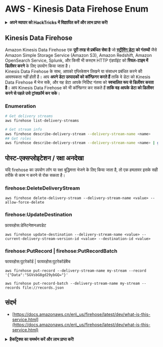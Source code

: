 # AWS - Kinesis Data Firehose Enum

<details>

<summary><strong>अपने व्यापार को HackTricks में विज्ञापित करें और लाभ प्राप्त करें!</strong></summary>

* यदि आप अपनी कंपनी को **HackTricks में विज्ञापित** देखना चाहते हैं या यदि आप **PEASS के नवीनतम संस्करण देखना चाहते हैं या HackTricks को PDF में डाउनलोड करना चाहते हैं** तो [**सदस्यता योजनाएं**](https://github.com/sponsors/carlospolop) देखें!
* [**आधिकारिक PEASS & HackTricks स्वैग**](https://peass.creator-spring.com) प्राप्त करें
* [**The PEASS Family**](https://opensea.io/collection/the-peass-family) की खोज करें, हमारा संग्रह विशेष [**NFTs**](https://opensea.io/collection/the-peass-family)
* **शामिल हों** 💬 [**Discord समूह**](https://discord.gg/hRep4RUj7f) या [**टेलीग्राम समूह**](https://t.me/peass) या **फॉलो** करें मुझे **ट्विटर** 🐦 [**@carlospolopm**](https://twitter.com/carlospolopm)**.**
* **अपने हैकिंग ट्रिक्स साझा करें, PRs सबमिट करके** [**HackTricks**](https://github.com/carlospolop/hacktricks) और [**HackTricks Cloud**](https://github.com/carlospolop/hacktricks-cloud) github repos.

</details>

## Kinesis Data Firehose

Amazon Kinesis Data Firehose एक **पूरी तरह से प्रबंधित सेवा है** जो [**स्ट्रीमिंग डेटा**](http://www.amazonaws.cn/streaming-data/) **को गंतव्यों** जैसे Amazon Simple Storage Service (Amazon S3), Amazon Redshift, Amazon OpenSearch Service, Splunk, और किसी भी कस्टम HTTP एंडपॉइंट को **रियल-टाइम में डिलीवर करने** के लिए उपयोग किया जाता है।\
Kinesis Data Firehose के साथ, आपको एप्लिकेशन लिखने या संसाधन प्रबंधित करने की आवश्यकता नहीं होती है। आप **अपने डेटा उत्पादकों को कॉन्फ़िगर करते हैं** ताकि वे डेटा को Kinesis Data Firehose में भेज सकें, और यह डेटा आपके निर्दिष्ट गंतव्य को **स्वचालित रूप से डिलीवर करता है**। आप Kinesis Data Firehose को भी कॉन्फ़िगर कर सकते हैं **ताकि वह आपके डेटा को डिलीवर करने से पहले उसे ट्रांसफ़ॉर्म कर सके**।

### Enumeration
```bash
# Get delivery streams
aws firehose list-delivery-streams

# Get stream info
aws firehose describe-delivery-stream --delivery-stream-name <name>
## Get roles
aws firehose describe-delivery-stream --delivery-stream-name <name> | grep -i RoleARN
```
## पोस्ट-एक्सप्लोइटेशन / रक्षा अनदेखा

यदि firehose का उपयोग लॉग या रक्षा बुद्धिमत्ता भेजने के लिए किया जाता है, तो एक हमलावर इसके सही तरीके से काम न करने से रोक सकता है।

### firehose:DeleteDeliveryStream
```
aws firehose delete-delivery-stream --delivery-stream-name <value> --allow-force-delete
```
### firehose:UpdateDestination

फ़ायरहोस:डेस्टिनेशनअपडेट
```
aws firehose update-destination --delivery-stream-name <value> --current-delivery-stream-version-id <value> --destination-id <value>
```
### firehose:PutRecord | firehose:PutRecordBatch

फायरहोस:पुटरेकॉर्ड | फायरहोस:पुटरेकॉर्डबैच
```
aws firehose put-record --delivery-stream-name my-stream --record '{"Data":"SGVsbG8gd29ybGQ="}'

aws firehose put-record-batch --delivery-stream-name my-stream --records file://records.json
```
## संदर्भ

* [https://docs.amazonaws.cn/en\_us/firehose/latest/dev/what-is-this-service.html](https://docs.amazonaws.cn/en\_us/firehose/latest/dev/what-is-this-service.html)

<details>

<summary><strong>हैकट्रिक्स का समर्थन करें और लाभ प्राप्त करें!</strong></summary>

* यदि आप अपनी **कंपनी को हैकट्रिक्स में विज्ञापित करना चाहते हैं** या यदि आप **PEASS के नवीनतम संस्करण देखना चाहते हैं या HackTricks को पीडीएफ में डाउनलोड करना चाहते हैं** तो [**सदस्यता योजनाएं**](https://github.com/sponsors/carlospolop) देखें!
* [**आधिकारिक PEASS और HackTricks स्वैग**](https://peass.creator-spring.com) प्राप्त करें
* [**The PEASS Family**](https://opensea.io/collection/the-peass-family) का खोज करें, हमारा विशेष [**NFTs**](https://opensea.io/collection/the-peass-family) संग्रह
* **💬 [**Discord समूह**](https://discord.gg/hRep4RUj7f) या [**टेलीग्राम समूह**](https://t.me/peass) में शामिल हों या मुझे **ट्विटर** 🐦 [**@carlospolopm**](https://twitter.com/carlospolopm)** पर फॉलो** करें।**
* **अपने हैकिंग ट्रिक्स को** [**HackTricks**](https://github.com/carlospolop/hacktricks) और [**HackTricks Cloud**](https://github.com/carlospolop/hacktricks-cloud) github repos में PR जमा करके साझा करें।

</details>
